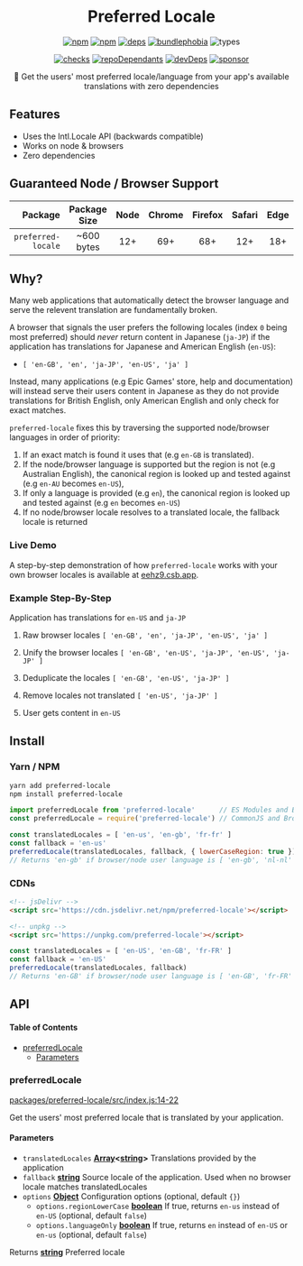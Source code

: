 <h1 align=center>Preferred Locale</h1>

<p align=center>
  <a href=https://www.npmjs.com/package/preferred-locale><img alt=npm src=https://flat.badgen.net/npm/v/preferred-locale></a>
  <a href=https://www.npmjs.com/package/preferred-locale><img alt=npm src=https://flat.badgen.net/npm/dt/preferred-locale></a>
  <a href="https://david-dm.org/wopian/preferred-locale?path=packages/preferred-locale"><img alt=deps src=https://flat.badgen.net/david/dep/wopian/preferred-locale/packages/preferred-locale></a>
  <a href="https://bundlephobia.com/result?p=preferred-locale"><img alt=bundlephobia src="https://flat.badgen.net/bundlephobia/minzip/preferred-locale?label=library%20size"></a>
  <img alt=types src='https://flat.badgen.net/npm/types/preferred-locale'>
</p>

<p align=center>
  <a href="https://github.com/wopian/preferred-locale/actions"><img alt=checks src="https://flat.badgen.net/github/checks/wopian/preferred-locale"></a>
  <a href=https://github.com/wopian/preferred-locale/network/dependents><img alt=repoDependants src=https://flat.badgen.net/github/dependents-repo/wopian/preferred-locale></a>
  <a href=https://github.com/wopian/preferred-locale/graphs/contributors><img alt=devDeps src=https://flat.badgen.net/github/contributors/wopian/preferred-locale></a>
  <a href=https://github.com/sponsors/wopian><img alt=sponsor src='https://flat.badgen.net/badge/sponsor/%E2%9D%A4/pink?icon=github'></a>
</p>

<p align=center>🎌 Get the users' most preferred locale/language from your app's available translations with zero dependencies</p>

## Features

-   Uses the Intl.Locale API (backwards compatible)
-   Works on node & browsers
-   Zero dependencies

## Guaranteed Node / Browser Support

|            Package | Package<br>Size | Node | Chrome | Firefox | Safari | Edge |
| -----------------: | :-------------: | :--: | :----: | :-----: | :----: | :--: |
| `preferred-locale` |    ~600 bytes   |  12+ |   69+  |   68+   |   12+  |  18+ |

## Why?

Many web applications that automatically detect the browser language and serve the relevent translation are fundamentally broken.

A browser that signals the user prefers the following locales (index `0` being most preferred) should _never_ return content in Japanese (`ja-JP`) if the application has translations for Japanese and American English (`en-US`):

-   `[ 'en-GB', 'en', 'ja-JP', 'en-US', 'ja' ]`

Instead, many applications (e.g Epic Games' store, help and documentation) will instead serve their users content in Japanese as they do not provide translations for British English, only American English and only check for exact matches.

`preferred-locale` fixes this by traversing the supported node/browser languages in order of priority:

1.  If an exact match is found it uses that (e.g `en-GB` is translated).
2.  If the node/browser language is supported but the region is not (e.g Australian English), the canonical region is looked up and tested against (e.g `en-AU` becomes `en-US`),
3.  If only a language is provided (e.g `en`), the canonical region is looked up and tested against (e.g `en` becomes `en-US`)
4.  If no node/browser locale resolves to a translated locale, the fallback locale is returned

### Live Demo

A step-by-step demonstration of how `preferred-locale` works with your own browser locales is available at [eehz9.csb.app](https://eehz9.csb.app).

### Example Step-By-Step

Application has translations for `en-US` and `ja-JP`

1.  Raw browser locales `[ 'en-GB', 'en', 'ja-JP', 'en-US', 'ja' ]`

2.  Unify the browser locales `[ 'en-GB', 'en-US', 'ja-JP', 'en-US', 'ja-JP' ]`

3.  Deduplicate the locales `[ 'en-GB', 'en-US', 'ja-JP' ]`

4.  Remove locales not translated `[ 'en-US', 'ja-JP' ]`

5.  User gets content in `en-US`

## Install

### Yarn / NPM

```bash
yarn add preferred-locale
npm install preferred-locale
```

```js
import preferredLocale from 'preferred-locale'      // ES Modules and Babel
const preferredLocale = require('preferred-locale') // CommonJS and Browserify

const translatedLocales = [ 'en-us', 'en-gb', 'fr-fr' ]
const fallback = 'en-us'
preferredLocale(translatedLocales, fallback, { lowerCaseRegion: true })
// Returns 'en-gb' if browser/node user language is [ 'en-gb', 'nl-nl' ]
```

### CDNs

```html
<!-- jsDelivr -->
<script src='https://cdn.jsdelivr.net/npm/preferred-locale'></script>

<!-- unpkg -->
<script src='https://unpkg.com/preferred-locale'></script>
```

```js
const translatedLocales = [ 'en-US', 'en-GB', 'fr-FR' ]
const fallback = 'en-US'
preferredLocale(translatedLocales, fallback)
// Returns 'en-GB' if browser/node user language is [ 'en-GB', 'fr-FR' ]
```

## API

<!-- Generated by documentation.js. Update this documentation by updating the source code. -->

#### Table of Contents

-   [preferredLocale](#preferredlocale)
    -   [Parameters](#parameters)

### preferredLocale

[packages/preferred-locale/src/index.js:14-22](https://github.com/wopian/preferred-locale/blob/30d165182328576c85e579437b8c3800beb1460c/packages/preferred-locale/src/index.js#L14-L22 "Source code on GitHub")

Get the users' most preferred locale that is translated by your application.

#### Parameters

-   `translatedLocales` **[Array](https://developer.mozilla.org/docs/Web/JavaScript/Reference/Global_Objects/Array)&lt;[string](https://developer.mozilla.org/docs/Web/JavaScript/Reference/Global_Objects/String)>** Translations provided by the application
-   `fallback` **[string](https://developer.mozilla.org/docs/Web/JavaScript/Reference/Global_Objects/String)** Source locale of the application. Used when no browser locale matches translatedLocales
-   `options` **[Object](https://developer.mozilla.org/docs/Web/JavaScript/Reference/Global_Objects/Object)** Configuration options (optional, default `{}`)
    -   `options.regionLowerCase` **[boolean](https://developer.mozilla.org/docs/Web/JavaScript/Reference/Global_Objects/Boolean)** If true, returns `en-us` instead of `en-US` (optional, default `false`)
    -   `options.languageOnly` **[boolean](https://developer.mozilla.org/docs/Web/JavaScript/Reference/Global_Objects/Boolean)** If true, returns `en` instead of `en-US` or `en-us` (optional, default `false`)

Returns **[string](https://developer.mozilla.org/docs/Web/JavaScript/Reference/Global_Objects/String)** Preferred locale
